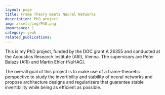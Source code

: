 ```yaml
---
layout: page
title: Frame Theory meets Neural Networks
description: PhD project
img: assets/img/PhD.png
importance: 1
category: yeah
related_publications: 
---
```


This is my PhD project, funded by the DOC grant A 26355 and conducted at the Acoustics Research Institute (ARI), Vienna. The supervisors are Peter Balazs (ARI) and Martin Ehler (NuHAG).

The overall goal of this project is to make use of a frame-theoretic perspective to study the invertibility and stability of neural networks and propose architecture designs and regularizers that guarantee stable invertibility while being as efficient as possible.
